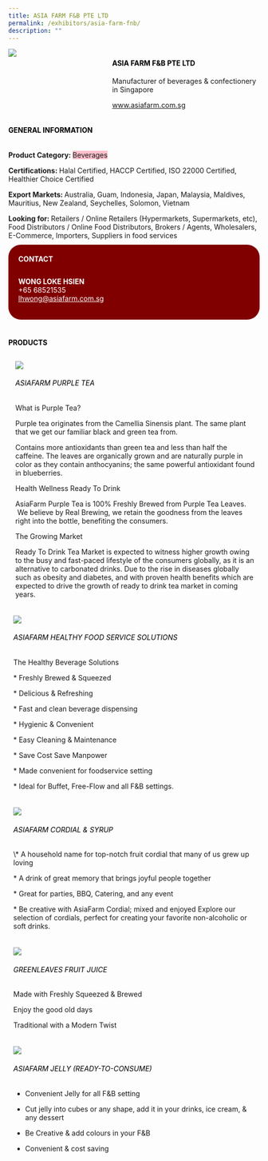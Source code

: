 ```yaml
---
title: ASIA FARM F&B PTE LTD
permalink: /exhibitors/asia-farm-fnb/
description: ""
---
```

<head>
	<div class="flex-paragraph">
		<!--hi there! this is a comment and will provide you with instructional guides-->
		<!--insert booth number here!-->
		<p style="text-transform: uppercase"></p></div>
			<div class="flex-container" style="display: flex; flex-wrap: wrap;">
				<!--insert DOWNLOAD link of company logo between the " marks!-->
			<div class="card sgds" style="flex: 1 1 40%; display: block;"><img src="https://drive.google.com/uc?id=1TmEzIZPNmgniDxp-uYBbcZSzJ9kvS2oE&export=download"></div>
	<div class="card-sgds" style="flex: 1 1 58%; display: block; margin-left: 3px">
		<h4 style="text-transform: uppercase; color: black;"><!--insert the exhibitor's name between the <b> tags here--><b>ASIA FARM F&B PTE LTD</b></h4><!--insert the exhibitor's description between the <p> tags here-->
		<p>Manufacturer of beverages & confectionery in Singapore</p>
		<!--insert the exhibitor's website link, making sure there is "https:// www." present please. make sure the entire https link goes in between the " marks-->
		<p><a href="https://www.asiafarm.com.sg" target="_blank"><!--insert the www website link here (no need for https)-->www.asiafarm.com.sg</a></p>
	</div>
</div>
</head>

<body>
	<h4 style="text-transform: uppercase; color: black;"><b>General Information</b></h4>
		<div class="flex-container" style="display: flex; flex-wrap: wrap;">
			<div class="card sgds" style="flex: 1 1 65%; display: block; align-self: stretch">
			<div class="flex-paragraph">
			<p><b>Product Category: </b><span style=" background-color: pink; border-radius: 10 px;"><!--insert the exhibitor's pdt cat between the <p> tags here-->Beverages</span></p> 
				<p><b>Certifications: </b><!--insert all the exhibitor's certifications between the </b> and </p> here-->Halal Certified, HACCP Certified, ISO 22000 Certified, Healthier Choice Certified</p>
			<p><b>Export Markets: </b><!--insert all the exhibitor's export markets between the </b> and </p> here-->Australia, Guam, Indonesia, Japan, Malaysia, Maldives, Mauritius, New Zealand, Seychelles, Solomon, Vietnam</p>
			<p style="margin-bottom: 10px;"><b>Looking for: </b><!--insert all the exhibitor's potential business partners between the </b> and </p> here-->Retailers / Online Retailers (Hypermarkets, Supermarkets, etc), Food Distributors / Online Food Distributors, Brokers / Agents, Wholesalers, E-Commerce, Importers, Suppliers in food services</p>
			</div>
		</div>
		<div class="card sgds" style="flex: 1 1 35%; padding: 10px; display: block; background-color: maroon; border-radius: 25px; align-self: center;">
		<h4 style="color: white; margin-top: 10px; margin-left: 10px;">CONTACT</h4>
		<div class="flex-paragraph">
			<!--replace with exhibitor's: -->
			<p style="padding: 10px; color: white;"><b><!-- POC name-->WONG LOKE HSIEN</b><!-- designation--><br><!--contact number-->+65 68521535<br><!-- for linking purposes, insert their email after "mailto:"...--><a href="mailto:lhwong@asiafarm.com.sg" style="color: white;"><!--...and also include the display email before </a> here-->lhwong@asiafarm.com.sg</a></p>
		</div>
			</div>
		</div>
	<br>
		<h4 style="text-transform: uppercase; color: black;"><b>products</b></h4>
<div style="display: flex; flex-wrap: wrap;">
  <div class="card sgds" style="flex: 1 1 47%; margin: 10px; display: block;"><!--insert the exhibitor's DOWNLOAD image for product between the " marks here-->
	<div class="flex-image" style="display: block;"><img src="https://drive.google.com/uc?id=1O6bR6Dn8k7gYtwNuFZQDa-egWLZAPAaN&export=download"></div>
	<div class="flex-paragraph">
		<h6 style="text-transform: uppercase; color: black;"><!--insert product name before </h6> and product description after <p>-->ASIAFARM Purple Tea</h6>
		<p>What is Purple Tea?

Purple tea originates from the Camellia Sinensis plant. The same plant that we get our familiar black and green tea from.

Contains more antioxidants than green tea and less than half the caffeine. The leaves are organically grown and are naturally purple in color as they contain anthocyanins; the same powerful antioxidant found in blueberries.

Health Wellness Ready To Drink

AsiaFarm Purple Tea is 100% Freshly Brewed from Purple Tea Leaves.  We believe by Real Brewing, we retain the goodness from the leaves right into the bottle, benefiting the consumers.

The Growing Market

Ready To Drink Tea Market is expected to witness higher growth owing to the busy and fast-paced lifestyle of the consumers globally, as it is an alternative to carbonated drinks. Due to the rise in diseases globally such as obesity and diabetes, and with proven health benefits which are expected to drive the growth of ready to drink tea market in coming years.



</p></div>
	</div>
		<div class="card sgds" style="flex: 1 1 47%; margin: 10px; display: block;">
		<div class="flex-image" style="display: block;"><img src="https://drive.google.com/uc?id=10wmC86oDu5xHFVf0iS_6fbnBH5odrNXl&export=download"></div>
	<div class="flex-paragraph">
		<h6 style="text-transform: uppercase; color: black;">  
AsiaFarm Healthy Food Service Solutions</h6>
		<p>The Healthy Beverage Solutions

\* Freshly Brewed & Squeezed

\* Delicious & Refreshing

\* Fast and clean beverage dispensing

\* Hygienic & Convenient

\* Easy Cleaning & Maintenance

\* Save Cost Save Manpower

\* Made convenient for foodservice setting

\* Ideal for Buffet, Free-Flow and all F&B settings.


</p></div>
	</div>
		<div class="card sgds" style="flex: 1 1 47%; margin: 10px; display: block;">
		<div class="flex-image" style="display: block;"><img src="https://drive.google.com/uc?id=1xzDgNGDLwH7eLwP6BMCYhK7LFGFB3BT7&export=download"></div>
	<div class="flex-paragraph">
		<h6 style="text-transform: uppercase; color: black;">AsiaFarm Cordial & Syrup</h6>
		<p>\* A household name for top-notch fruit cordial that many of us grew up loving

\* A drink of great memory that brings joyful people together

\* Great for parties, BBQ, Catering, and any event

\* Be creative with AsiaFarm Cordial; mixed and enjoyed Explore our selection of cordials, perfect for creating your favorite non-alcoholic or soft drinks.

  

</p></div>
		</div>
		<div class="card sgds" style="flex: 1 1 47%; margin: 10px; display: block;">
		<div class="flex-image" style="display: block;"><img src="https://drive.google.com/uc?id=1vu9tfJojNC_b5aT00PkxmMno37uraRYp&export=download"></div>
	<div class="flex-paragraph">
		<h6 style="text-transform: uppercase; color: black;">GreenLeaves Fruit Juice</h6>
		<p>Made with Freshly Squeezed & Brewed

Enjoy the good old days

Traditional with a Modern Twist </p></div>
	</div>
		<div class="card sgds" style="flex: 1 1 47%; margin: 10px; display: block;">
		<div class="flex-image" style="display: block;"><img src="https://drive.google.com/uc?id=1vdvKnQH8Uq-ghLNODHydeWht7fPanDSN&export=download"></div>
	<div class="flex-paragraph">
		<h6 style="text-transform: uppercase; color: black;">AsiaFarm Jelly (Ready-To-Consume)</h6>
* Convenient Jelly for all F&B setting

* Cut jelly into cubes or any shape, add it in your drinks, ice cream, & any dessert

* Be Creative & add colours in your F&B

* Convenient & cost saving</p></div>
	</div>
	<!--don't delete these 2 tags. double check how the layout looks on the right too and lemme know if there are any problems! thank u so much for ur hardwork!-->
	</div>
</body>